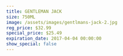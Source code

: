```yaml
---
title: GENTLEMAN JACK
size: 750ML
image: /assets/images/gentlmans-jack-2.jpg
reg_price: $32.99
special_price: $25.49
expiration_date: 2017-04-04 00:00:00
show_special: false
---
```



